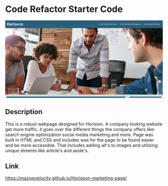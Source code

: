 # Code Refactor Starter Code

![screenshot](/assets/readme-assets/horiseon-screencap.jpg)

## Description

This is a robust webpage designed for Horision. A company looking website get more traffic. 
it goes over the different things the company offers like: search engine optimization 
social media marketing and more. Page was built in HTML and CSS and includes was for the page
to be found easier and be more accessible. That includes adding alt's to images and utilizing 
unique elments like article's and aside's. 

## Link

https://mazivevelocity.github.io/Horiseon-marketing-page/
